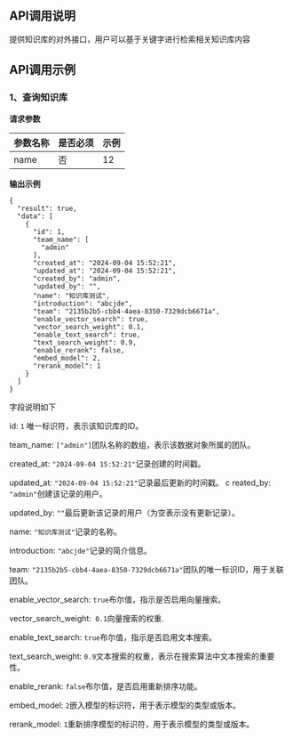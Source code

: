 ## API调用说明

提供知识库的对外接口，用户可以基于关键字进行检索相关知识库内容

## API调用示例

### 1、查询知识库


**请求参数**

|参数名称|是否必须|示例
|---|---|---|
|name|否|12|


**输出示例**

~~~
{
  "result": true,
  "data": [
    {
      "id": 1,
      "team_name": [
        "admin"
      ],
      "created_at": "2024-09-04 15:52:21",
      "updated_at": "2024-09-04 15:52:21",
      "created_by": "admin",
      "updated_by": "",
      "name": "知识库测试",
      "introduction": "abcjde",
      "team": "2135b2b5-cbb4-4aea-8350-7329dcb6671a",
      "enable_vector_search": true,
      "vector_search_weight": 0.1,
      "enable_text_search": true,
      "text_search_weight": 0.9,
      "enable_rerank": false,
      "embed_model": 2,
      "rerank_model": 1
    }
  ]
}
~~~

字段说明如下

id: ``1``  唯一标识符，表示该知识库的ID。

team_name: ``["admin"]``团队名称的数组，表示该数据对象所属的团队。

created_at: ``"2024-09-04 15:52:21"``记录创建的时间戳。

updated_at: ``"2024-09-04 15:52:21"``记录最后更新的时间戳。
c
reated_by: ``"admin"``创建该记录的用户。

updated_by: ``""``最后更新该记录的用户（为空表示没有更新记录）。

name: ``"知识库测试"``记录的名称。

introduction: ``"abcjde"``记录的简介信息。

team: ``"2135b2b5-cbb4-4aea-8350-7329dcb6671a"``团队的唯一标识ID，用于关联团队。

enable_vector_search: ``true``布尔值，指示是否启用向量搜索。

vector_search_weight:`` 0.1``向量搜索的权重.

enable_text_search: ``true``布尔值，指示是否启用文本搜索。

text_search_weight: ``0.9``文本搜索的权重，表示在搜索算法中文本搜索的重要性。

enable_rerank: ``false``布尔值，是否启用重新排序功能。

embed_model: ``2``嵌入模型的标识符，用于表示模型的类型或版本。

rerank_model: ``1``重新排序模型的标识符，用于表示模型的类型或版本。
